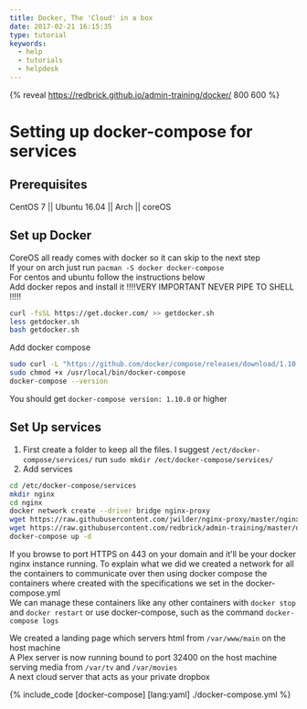 ```yaml
---
title: Docker, The 'Cloud' in a box
date: 2017-02-21 16:15:35
type: tutorial
keywords:
  - help
  - tutorials
  - helpdesk
---
```


{% reveal https://redbrick.github.io/admin-training/docker/ 800 600 %}

# Setting up docker-compose for services

## Prerequisites
CentOS 7 || Ubuntu 16.04 || Arch || coreOS

## Set up Docker

CoreOS all ready comes with docker so it can skip to the next step  
If your on arch just run `pacman -S docker docker-compose`  
For centos and ubuntu follow the instructions below  
Add docker repos and install it
!!!!VERY IMPORTANT NEVER PIPE TO SHELL !!!!!

``` bash
curl -fsSL https://get.docker.com/ >> getdocker.sh
less getdocker.sh
bash getdocker.sh
```
Add docker compose
``` bash
sudo curl -L "https://github.com/docker/compose/releases/download/1.10.0/docker-compose-$(uname -s)-$(uname -m)" -o /usr/local/bin/docker-compose
sudo chmod +x /usr/local/bin/docker-compose
docker-compose --version
```
You should get `docker-compose version: 1.10.0` or higher

## Set Up services

1. First create a folder to keep all the files. I suggest `/ect/docker-compose/services/`
  run `sudo mkdir /ect/docker-compose/services/`
2. Add services
  ``` bash
  cd /etc/docker-compose/services
  mkdir nginx
  cd nginx
  docker network create --driver bridge nginx-proxy
  wget https://raw.githubusercontent.com/jwilder/nginx-proxy/master/nginx.tmpl
  wget https://raw.githubusercontent.com/redbrick/admin-training/master/docker/docker-compose.yml
  docker-compose up -d
```

If you browse to port HTTPS on 443 on your domain and it'll be your docker nginx instance running.
To explain what we did we created a network for all the containers to communicate over then using docker compose the containers where created with the specifications we set in the docker-compose.yml  
We can manage these containers like any other containers with `docker stop` and `docker restart` or use docker-compose, such as the command `docker-compose logs`

We created a landing page which servers html from `/var/www/main` on the host machine  
A Plex server is now running bound to port 32400 on the host machine serving media from `/var/tv` and `/var/movies`  
A next cloud server that acts as your private dropbox

{% include_code [docker-compose] [lang:yaml] ./docker-compose.yml %}

